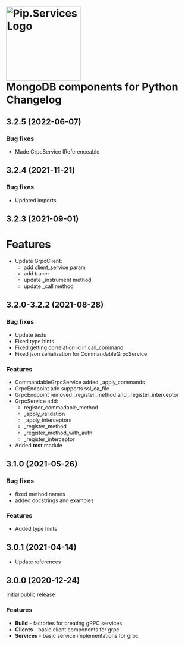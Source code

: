 # <img src="https://uploads-ssl.webflow.com/5ea5d3315186cf5ec60c3ee4/5edf1c94ce4c859f2b188094_logo.svg" alt="Pip.Services Logo" width="200"> <br/> MongoDB components for Python Changelog

## <a name="3.2.5"></a> 3.2.5 (2022-06-07)

### Bug fixes
* Made GrpcService IReferenceable

## <a name="3.2.4"></a> 3.2.4 (2021-11-21)

### Bug fixes
* Updated imports

## <a name="3.2.3"></a> 3.2.3 (2021-09-01)

# Features
* Update GrpcClient:
    * add client_service param
    * add tracer
    * update _instrument method
    * update _call method

## <a name="3.2.0-3.2.2"></a> 3.2.0-3.2.2 (2021-08-28)

### Bug fixes
* Update tests
* Fixed type hints
* Fixed getting correlation id in call_command
* Fixed json serialization for CommandableGrpcService

### Features
* CommandableGrpcService added _apply_commands
* GrpcEndpoint add supports ssl_ca_file
* GrpcEndpoint removed _register_method and _register_interceptor
* GrpcService add:
    - register_commadable_method
    - _apply_validation
    - _apply_interceptors
    - _register_method
    - _register_method_with_auth
    - _register_interceptor
* Added **test** module


## <a name="3.1.0"></a> 3.1.0 (2021-05-26)

### Bug fixes
* fixed method names
* added docstrings and examples

### Features
* Added type hints


## <a name="3.0.1"></a> 3.0.1 (2021-04-14)
* Update references

## <a name="3.0.0"></a> 3.0.0 (2020-12-24)

Initial public release

### Features
* **Build** - factories for creating gRPC services
* **Clients** -  basic client components for grpc
* **Services** - basic service implementations for grpc